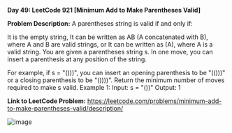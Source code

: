 **Day 49: LeetCode 921 [Minimum Add to Make Parentheses Valid]**

**Problem Description:**
A parentheses string is valid if and only if:

It is the empty string,
It can be written as AB (A concatenated with B), where A and B are valid strings, or
It can be written as (A), where A is a valid string.
You are given a parentheses string s. In one move, you can insert a parenthesis at any position of the string.

For example, if s = "()))", you can insert an opening parenthesis to be "(()))" or a closing parenthesis to be "())))".
Return the minimum number of moves required to make s valid.
Example 1:
Input: s = "())"
Output: 1


**Link to LeetCode Problem:**
https://leetcode.com/problems/minimum-add-to-make-parentheses-valid/description/

![image](https://github.com/404reese/100DaysOfJava/assets/135740066/1cf9bb75-2e36-48b0-9cc2-9e9ee8e22136)
